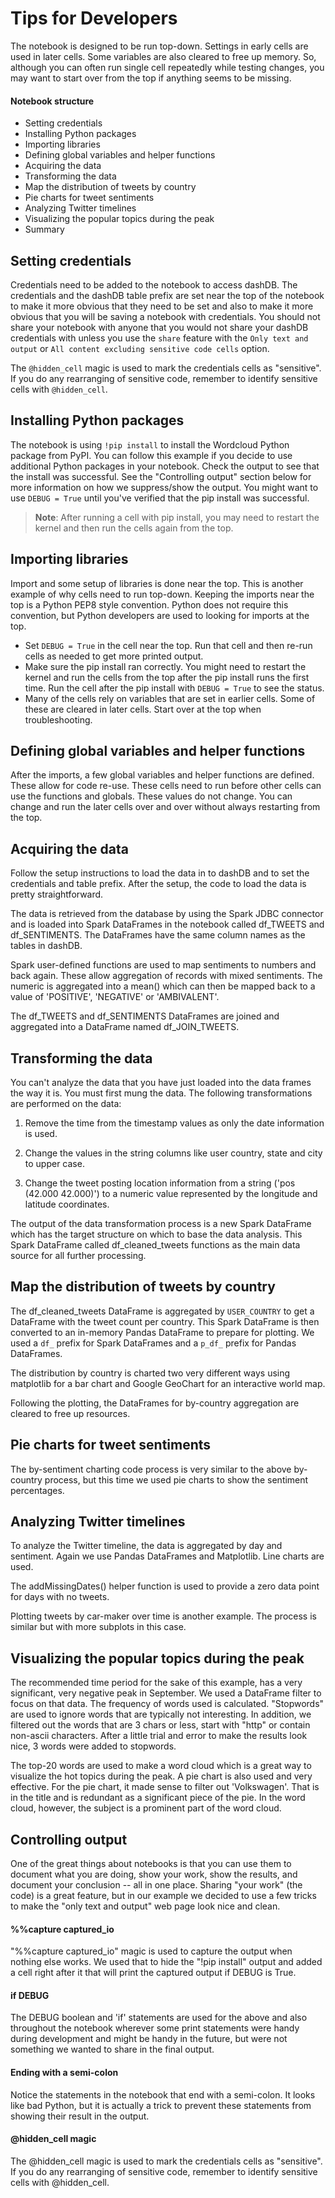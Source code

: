 Tips for Developers
===================

The notebook is designed to be run top-down. Settings in early cells are used
in later cells. Some variables are also cleared to free up memory. So, although
you can often run single cell repeatedly while testing changes, you may want
to start over from the top if anything seems to be missing.

#### Notebook structure
* Setting credentials
* Installing Python packages
* Importing libraries
* Defining global variables and helper functions
* Acquiring the data
* Transforming the data
* Map the distribution of tweets by country
* Pie charts for tweet sentiments
* Analyzing Twitter timelines
* Visualizing the popular topics during the peak
* Summary

Setting credentials
-------------------
Credentials need to be added to the notebook to access dashDB. The credentials
and the dashDB table prefix are set near the top of the notebook to make it
more obvious that they need to be set and also to make it more obvious that
you will be saving a notebook with credentials. You should not share your
notebook with anyone that you would not share your dashDB credentials with
unless you use the ``share`` feature with the ``Only text and output`` or
``All content excluding sensitive code cells`` option.

The ```@hidden_cell``` magic is used to mark the credentials cells as "sensitive".
If you do any rearranging of sensitive code, remember to identify sensitive
cells with ``@hidden_cell``.

Installing Python packages
--------------------------
The notebook is using ```!pip install``` to install the Wordcloud Python package
from PyPI. You can follow this example if you decide to use additional Python
packages in your notebook. Check the output to see that the install was
successful. See the "Controlling output" section below for more information on
how we suppress/show the output. You might want to use ``DEBUG = True`` until
you've verified that the pip install was successful.

> **Note**:  After running a cell with pip install, you may need to restart
the kernel and then run the cells again from the top.
 
Importing libraries
-------------------
Import and some setup of libraries is done near the top. This is another
example of why cells need to run top-down. Keeping the imports near the top
is a Python PEP8 style convention. Python does not require this convention,
but Python developers are used to looking for imports at the top.

* Set ``DEBUG = True`` in the cell near the top. Run that cell and then re-run
  cells as needed to get more printed output.
* Make sure the pip install ran correctly. You might need to restart the
  kernel and run the cells from the top after the pip install runs the first
  time. Run the cell after the pip install with ``DEBUG = True`` to see the status.
* Many of the cells rely on variables that are set in earlier cells. Some of these
  are cleared in later cells. Start over at the top when troubleshooting.

Defining global variables and helper functions
----------------------------------------------
After the imports, a few global variables and helper functions are defined.
These allow for code re-use. These cells need to run before other cells can
use the functions and globals. These values do not change. You can change
and run the later cells over and over without always restarting from the top.

Acquiring the data
------------------
Follow the setup instructions to load the data in to dashDB and to set the
credentials and table prefix. After the setup, the code to load the data is
pretty straightforward.

The data is retrieved from the database by using the Spark JDBC connector and
is loaded into Spark DataFrames in the notebook called df_TWEETS and
df_SENTIMENTS. The DataFrames have the same column names as the tables
in dashDB.

Spark user-defined functions are used to map sentiments to numbers and back
again. These allow aggregation of records with mixed sentiments. The numeric
is aggregated into a mean() which can then be mapped back to a value of
'POSITIVE', 'NEGATIVE' or 'AMBIVALENT'.

The df_TWEETS and df_SENTIMENTS DataFrames are joined and aggregated into
a DataFrame named df_JOIN_TWEETS.

Transforming the data
---------------------
You can't analyze the data that you have just loaded into the data frames
the way it is. You must first mung the data. The following transformations
are performed on the data:

1) Remove the time from the timestamp values as only the date information is
   used.

2) Change the values in the string columns like user country, state and city
   to upper case.

3) Change the tweet posting location information from a string
   ('pos (42.000 42.000)') to a numeric value represented by the longitude
    and latitude coordinates. 

The output of the data transformation process is a new Spark DataFrame which
has the target structure on which to base the data analysis. This Spark
DataFrame called df_cleaned_tweets functions as the main data source for all
further processing.

Map the distribution of tweets by country
-----------------------------------------
The df_cleaned_tweets DataFrame is aggregated by ``USER_COUNTRY`` to get a
DataFrame with the tweet count per country. This Spark DataFrame is then
converted to an in-memory Pandas DataFrame to prepare for plotting.
We used a ``df_`` prefix for Spark DataFrames and a ``p_df_`` prefix for
Pandas DataFrames.

The distribution by country is charted two very different ways using
matplotlib for a bar chart and Google GeoChart for an interactive world map.

Following the plotting, the DataFrames for by-country aggregation are cleared
to free up resources.

Pie charts for tweet sentiments
-------------------------------
The by-sentiment charting code process is very similar to the above by-country
process, but this time we used pie charts to show the sentiment percentages.

Analyzing Twitter timelines
---------------------------
To analyze the Twitter timeline, the data is aggregated by day and sentiment.
Again we use Pandas DataFrames and Matplotlib. Line charts are used.

The addMissingDates() helper function is used to provide a zero data point for
days with no tweets.

Plotting tweets by car-maker over time is another example. The process is
similar but with more subplots in this case.

Visualizing the popular topics during the peak
----------------------------------------------
The recommended time period for the sake of this example, has a very
significant, very negative peak in September. We used a DataFrame filter
to focus on that data. The frequency of words used is calculated. "Stopwords"
are used to ignore words that are typically not interesting. In addition,
we filtered out the words that are 3 chars or less, start with "http" or
contain non-ascii characters. After a little trial and error to make the
results look nice, 3 words were added to stopwords.

The top-20 words are used to make a word cloud which is a great way to
visualize the hot topics during the peak. A pie chart is also used and
very effective. For the pie chart, it made sense to filter out 'Volkswagen'.
That is in the title and is redundant as a significant piece of the pie.
In the word cloud, however, the subject is a prominent part of the word cloud.

Controlling output
------------------
One of the great things about notebooks is that you can use them to document
what you are doing, show your work, show the results, and document your
conclusion -- all in one place. Sharing "your work" (the code) is a great
feature, but in our example we decided to use a few tricks to make the
"only text and output" web page look nice and clean.

#### %%capture captured_io
 
"%%capture captured_io" magic is used to capture the output when nothing else
works. We used that to hide the "!pip install" output and added a cell
right after it that will print the captured output if DEBUG is True.
   
#### if DEBUG

The DEBUG boolean and 'if' statements are used for the above and also
throughout the notebook wherever some print statements were handy during
development and might be handy in the future, but were not something we wanted
to share in the final output.
  
#### Ending with a semi-colon 

Notice the statements in the notebook that end with a semi-colon. It looks like
bad Python, but it is actually a trick to prevent these statements from
showing their result in the output.

#### @hidden_cell magic

The @hidden_cell magic is used to mark the credentials cells as "sensitive".
If you do any rearranging of sensitive code, remember to identify sensitive
cells with @hidden_cell.
